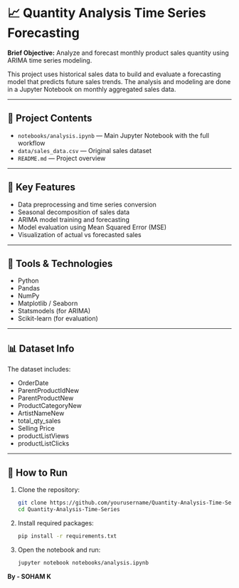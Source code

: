 # 📈 Quantity Analysis Time Series Forecasting

**Brief Objective:** Analyze and forecast monthly product sales quantity using ARIMA time series modeling.

This project uses historical sales data to build and evaluate a forecasting model that predicts future sales trends. The analysis and modeling are done in a Jupyter Notebook on monthly aggregated sales data.

---

## 📁 Project Contents

- `notebooks/analysis.ipynb` — Main Jupyter Notebook with the full workflow  
- `data/sales_data.csv` — Original sales dataset  
- `README.md` — Project overview  

---

## 🧠 Key Features

- Data preprocessing and time series conversion  
- Seasonal decomposition of sales data  
- ARIMA model training and forecasting  
- Model evaluation using Mean Squared Error (MSE)  
- Visualization of actual vs forecasted sales  

---

## 🔧 Tools & Technologies

- Python  
- Pandas  
- NumPy  
- Matplotlib / Seaborn  
- Statsmodels (for ARIMA)  
- Scikit-learn (for evaluation)  

---

## 📊 Dataset Info

The dataset includes:  
- OrderDate  
- ParentProductIdNew  
- ParentProductNew  
- ProductCategoryNew  
- ArtistNameNew  
- total_qty_sales  
- Selling Price  
- productListViews  
- productListClicks  

---

## 🚀 How to Run

1. Clone the repository:  
   ```bash
   git clone https://github.com/yourusername/Quantity-Analysis-Time-Series.git
   cd Quantity-Analysis-Time-Series

2. Install required packages:
   ```bash
   pip install -r requirements.txt

4. Open the notebook and run:
   ```bash
   jupyter notebook notebooks/analysis.ipynb

**By - SOHAM K**
